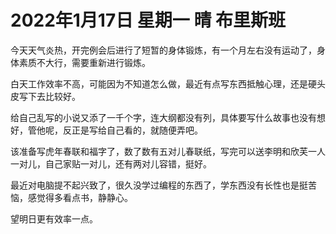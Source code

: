# 2022年1月17日 星期一 晴 布里斯班

今天天气炎热，开完例会后进行了短暂的身体锻炼，有一个月左右没有运动了，身体素质不大行，需要重新进行锻炼。

白天工作效率不高，可能因为不知道怎么做，最近有点写东西抵触心理，还是硬头皮写下去比较好。

给自己乱写的小说又添了一千个字，连大纲都没有列，具体要写什么故事也没有想好，管他呢，反正是写给自己看的，就随便弄吧。

该准备写虎年春联和福字了，数了数有五对儿春联纸，写完可以送李明和欣芙一人一对儿，自己家贴一对儿，还有两对儿容错，挺好。

最近对电脑提不起兴致了，很久没学过编程的东西了，学东西没有长性也是挺苦恼，感觉得多看点书，静静心。

望明日更有效率一点。
